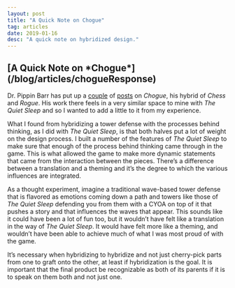 ```yaml
---
layout: post
title: "A Quick Note on Chogue"
tag: articles
date: 2019-01-16
desc: "A quick note on hybridized design."
---
```

<h2>[A Quick Note on *Chogue*](/blog/articles/chogueResponse)</h2>

Dr. Pippin Barr has put up a [couple](https://www.pippinbarr.com/words/2018/06/12/not-new-project-chogue.html) of [posts](https://www.pippinbarr.com/words/2018/06/21/hail-to-the-king.html) on *Chogue*, his hybrid of *Chess* and *Rogue*. His work there feels in a very similar space to mine with *The Quiet Sleep* and so I wanted to add a little to it from my experience.


What I found from hybridizing a tower defense with the processes behind thinking, as I did with *The Quiet Sleep*, is that both halves put a lot of weight on the design process. I built a number of the features of *The Quiet Sleep* to make sure that enough of the process behind thinking came through in the game. This is what allowed the game to make more dynamic statements that came from the interaction between the pieces. There’s a difference between a translation and a theming and it’s the degree to which the various influences are integrated.


As a thought experiment, imagine a traditional wave-based tower defense that is flavored as emotions coming down a path and towers like those of *The Quiet Sleep* defending you from them with a CYOA on top of it that pushes a story and that influences the waves that appear. This sounds like it could have been a lot of fun too, but it wouldn’t have felt like a translation in the way of *The Quiet Sleep*. It would have felt more like a theming, and wouldn’t have been able to achieve much of what I was most proud of with the game.


It’s necessary when hybridizing to hybridize and not just cherry-pick parts from one to graft onto the other, at least if hybridization is the goal. It is important that the final product be recognizable as both of its parents if it is to speak on them both and not just one.

